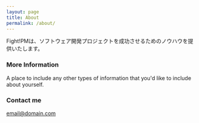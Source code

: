 ```yaml
---
layout: page
title: About
permalink: /about/
---
```


Fight!PMは、ソフトウェア開発プロジェクトを成功させるためのノウハウを提供いたします。

### More Information

A place to include any other types of information that you'd like to include about yourself. 

### Contact me

[email@domain.com](mailto:info@fightpm.com@domain.com)
